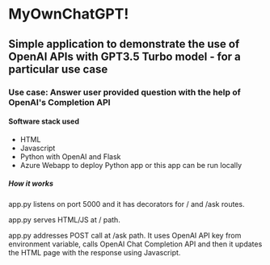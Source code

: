 # MyOwnChatGPT!

## Simple application to demonstrate the use of OpenAI APIs with GPT3.5 Turbo model - for a particular use case

###  Use case: Answer user provided question with the help of OpenAI's Completion API

#### Software stack used

- HTML
- Javascript
- Python with OpenAI and Flask
- Azure Webapp to deploy Python app or this app can be run locally


##### How it works  

app.py listens on port 5000 and it has decorators for / and /ask routes.   
  
app.py serves HTML/JS at / path.     
  
app.py addresses POST call at /ask path.  It uses OpenAI API key from environment variable, calls OpenAI Chat Completion API and then it updates the HTML page with the response using Javascript.


